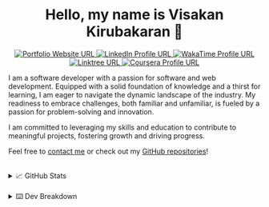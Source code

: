 <h1 align="center">Hello, my name is Visakan Kirubakaran 👋 </h1> 

<p align="center">
  <a href="https://vikiru.vercel.app/">
    <img src="https://img.shields.io/badge/Portfolio-255E63?style=for-the-badge&logo=About.me&logoColor=white" alt="Portfolio Website URL">
  </a>
  <a href="https://www.linkedin.com/in/viskirubakaran/">
    <img src="https://img.shields.io/badge/LinkedIn-0077B5?style=for-the-badge&logo=linkedin&logoColor=white" alt="LinkedIn Profile URL" />
  </a>
  <a href="https://wakatime.com/@vikiru">
    <img src="https://img.shields.io/badge/WakaTime-000000?style=for-the-badge&logo=WakaTime&logoColor=white" alt="WakaTime Profile URL"/>
  </a>
  <a href="https://linktree.com/viskirubakaran">
    <img src="https://img.shields.io/badge/linktree-39E09B?style=for-the-badge&logo=linktree&logoColor=white" alt="Linktree URL"/>
  </a>
  <a href="https://www.coursera.org/user/6b418d7a562f91c50c9185d76bd9b908">
    <img src="https://img.shields.io/badge/Coursera-0056D2?style=for-the-badge&logo=Coursera&logoColor=white" alt="Coursera Profile URL" />
  </a>
</p>

I am a software developer with a passion for software and web development. Equipped with a solid foundation of knowledge and a thirst for learning, I am eager to navigate the dynamic landscape of the industry. My readiness to embrace challenges, both familiar and unfamiliar, is fueled by a passion for problem-solving and innovation.

I am committed to leveraging my skills and education to contribute to meaningful projects, fostering growth and driving progress.

Feel free to [contact me](https://vikiru.vercel.app/contact) or check out my [GitHub repositories](https://github.com/vikiru?tab=repositories&q=&type=&language=&sort=stargazers)!

<br/>

<details>
  <summary>📈 GitHub Stats</summary>
  
  <p align="center">
        <a href="https://github.com/DenverCoder1/github-readme-streak-stats"><img src="https://streak-stats.demolab.com?user=vikiru&theme=monokai-metallian&hide_border=true&card_width=500&dates=61DBFA&currStreakNum=61DBFA&ring=61DBFA&currStreakLabel=61DBFA&sideNums=61DBFA&sideLabels=61DBFA&fire=61DBFA" alt="Visakan Kirubakaran's Programming Streak"/></a>
  </p>
  
  <p align="center">
<a href="https://github.com/anuraghazra/github-readme-stats"><img src="https://github-readme-stats.vercel.app/api/?username=vikiru&show_icons=true&count_private=true&theme=react&hide_border=true&bg_color=1F222E" width="400px" alt="Visakan Kirubakaran's Github Stats" /></a>
<a href="https://github.com/anuraghazra/github-readme-stats"><img src="https://github-readme-stats.vercel.app/api/top-langs/?username=vikiru&langs_count=8&layout=compact&theme=react&hide_border=true&bg_color=1F222E" height="167px"  alt="Visakan Kirubakaran's Most Used Languages"/></a>
</p>

</details>

<br/>

<details>
  <summary>⌨️ Dev Breakdown</summary>
<!--START_SECTION:waka-->

```python
From: 30 April 2025 - To: 07 May 2025

Total Time: 21 hrs 56 mins

Lua          14 hrs 57 mins  █████████████████░░░░░░░░   68.20 %
TypeScript   5 hrs 49 mins   ██████▓░░░░░░░░░░░░░░░░░░   26.53 %
Bash         38 mins         ▓░░░░░░░░░░░░░░░░░░░░░░░░   02.94 %
JSON         8 mins          ░░░░░░░░░░░░░░░░░░░░░░░░░   00.61 %
gitignore    6 mins          ░░░░░░░░░░░░░░░░░░░░░░░░░   00.47 %
TOML         4 mins          ░░░░░░░░░░░░░░░░░░░░░░░░░   00.31 %
INI          2 mins          ░░░░░░░░░░░░░░░░░░░░░░░░░   00.21 %
JavaScript   2 mins          ░░░░░░░░░░░░░░░░░░░░░░░░░   00.17 %
TSConfig     2 mins          ░░░░░░░░░░░░░░░░░░░░░░░░░   00.16 %
Other        2 mins          ░░░░░░░░░░░░░░░░░░░░░░░░░   00.15 %
```

<!--END_SECTION:waka-->
</details>
